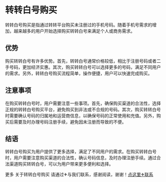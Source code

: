 # 转转白号购买

转转白号购买是指通过转转平台购买未注册过的手机号码。随着手机号需求的增加，越来越多的用户开始选择购买转转白号来满足个人或商务需求。

## 优势

购买转转白号有许多优势。首先，转转白号通常价格较低，相比于注册号码或者二手号码，更加经济实惠。其次，购买转转白号可以选择更多的号码，满足不同用户的需求。另外，转转白号购买流程简单，操作便捷，用户可以快速完成购买。

## 注意事项

在购买转转白号时，用户需要注意一些事项。首先，确保购买渠道的合法性，选择正规的转转白号购买平台，避免购买到非法或不合规的号码。其次，购买转转白号时需要确认号码的归属地和运营商信息，以确保号码的正常使用和充值。另外，购买后需要及时办理号码注册手续，避免因未注册而导致的不便。

## 结语

转转白号购买为用户提供了更多选择，满足了不同用户的需求。在购买转转白号时，用户需要注意购买渠道的合法性，确认号码信息，及时办理注册手续。通过合法渠道购买转转白号，可以为用户带来更多便利和选择。

更多 关于转转白号购买 请通过✈与我们联系，感谢阅读，谢谢！[点这里✈联系](https://111.k02.cc)